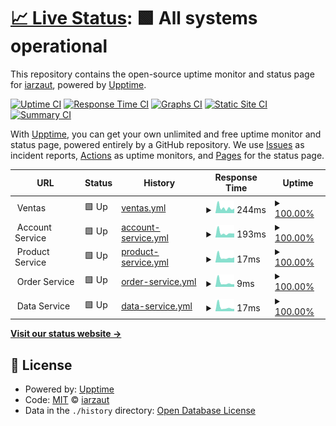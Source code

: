 # [📈 Live Status](https://iarzaut.github.io/sc-status): <!--live status--> **🟩 All systems operational**

This repository contains the open-source uptime monitor and status page for [iarzaut](https://iarzaut.github.io/sc-status), powered by [Upptime](https://github.com/upptime/upptime).

[![Uptime CI](https://github.com/iarzaut/sc-status/workflows/Uptime%20CI/badge.svg)](https://github.com/iarzaut/sc-status/actions?query=workflow%3A%22Uptime+CI%22)
[![Response Time CI](https://github.com/iarzaut/sc-status/workflows/Response%20Time%20CI/badge.svg)](https://github.com/iarzaut/sc-status/actions?query=workflow%3A%22Response+Time+CI%22)
[![Graphs CI](https://github.com/iarzaut/sc-status/workflows/Graphs%20CI/badge.svg)](https://github.com/iarzaut/sc-status/actions?query=workflow%3A%22Graphs+CI%22)
[![Static Site CI](https://github.com/iarzaut/sc-status/workflows/Static%20Site%20CI/badge.svg)](https://github.com/iarzaut/sc-status/actions?query=workflow%3A%22Static+Site+CI%22)
[![Summary CI](https://github.com/iarzaut/sc-status/workflows/Summary%20CI/badge.svg)](https://github.com/iarzaut/sc-status/actions?query=workflow%3A%22Summary+CI%22)

With [Upptime](https://upptime.js.org), you can get your own unlimited and free uptime monitor and status page, powered entirely by a GitHub repository. We use [Issues](https://github.com/iarzaut/sc-status/issues) as incident reports, [Actions](https://github.com/iarzaut/sc-status/actions) as uptime monitors, and [Pages](https://iarzaut.github.io/sc-status) for the status page.

<!--start: status pages-->
<!-- This summary is generated by Upptime (https://github.com/upptime/upptime) -->
<!-- Do not edit this manually, your changes will be overwritten -->
<!-- prettier-ignore -->
| URL | Status | History | Response Time | Uptime |
| --- | ------ | ------- | ------------- | ------ |
| <img alt="" src="https://favicons.githubusercontent.com/null" height="13"> Ventas | 🟩 Up | [ventas.yml](https://github.com/iarzaut/sc-status/commits/HEAD/history/ventas.yml) | <details><summary><img alt="Response time graph" src="./graphs/ventas/response-time-week.png" height="20"> 244ms</summary><br><a href="https://iarzaut.github.io/sc-status/history/ventas"><img alt="Response time 482" src="https://img.shields.io/endpoint?url=https%3A%2F%2Fraw.githubusercontent.com%2Fiarzaut%2Fsc-status%2FHEAD%2Fapi%2Fventas%2Fresponse-time.json"></a><br><a href="https://iarzaut.github.io/sc-status/history/ventas"><img alt="24-hour response time 146" src="https://img.shields.io/endpoint?url=https%3A%2F%2Fraw.githubusercontent.com%2Fiarzaut%2Fsc-status%2FHEAD%2Fapi%2Fventas%2Fresponse-time-day.json"></a><br><a href="https://iarzaut.github.io/sc-status/history/ventas"><img alt="7-day response time 244" src="https://img.shields.io/endpoint?url=https%3A%2F%2Fraw.githubusercontent.com%2Fiarzaut%2Fsc-status%2FHEAD%2Fapi%2Fventas%2Fresponse-time-week.json"></a><br><a href="https://iarzaut.github.io/sc-status/history/ventas"><img alt="30-day response time 482" src="https://img.shields.io/endpoint?url=https%3A%2F%2Fraw.githubusercontent.com%2Fiarzaut%2Fsc-status%2FHEAD%2Fapi%2Fventas%2Fresponse-time-month.json"></a><br><a href="https://iarzaut.github.io/sc-status/history/ventas"><img alt="1-year response time 482" src="https://img.shields.io/endpoint?url=https%3A%2F%2Fraw.githubusercontent.com%2Fiarzaut%2Fsc-status%2FHEAD%2Fapi%2Fventas%2Fresponse-time-year.json"></a></details> | <details><summary><a href="https://iarzaut.github.io/sc-status/history/ventas">100.00%</a></summary><a href="https://iarzaut.github.io/sc-status/history/ventas"><img alt="All-time uptime 100.00%" src="https://img.shields.io/endpoint?url=https%3A%2F%2Fraw.githubusercontent.com%2Fiarzaut%2Fsc-status%2FHEAD%2Fapi%2Fventas%2Fuptime.json"></a><br><a href="https://iarzaut.github.io/sc-status/history/ventas"><img alt="24-hour uptime 100.00%" src="https://img.shields.io/endpoint?url=https%3A%2F%2Fraw.githubusercontent.com%2Fiarzaut%2Fsc-status%2FHEAD%2Fapi%2Fventas%2Fuptime-day.json"></a><br><a href="https://iarzaut.github.io/sc-status/history/ventas"><img alt="7-day uptime 100.00%" src="https://img.shields.io/endpoint?url=https%3A%2F%2Fraw.githubusercontent.com%2Fiarzaut%2Fsc-status%2FHEAD%2Fapi%2Fventas%2Fuptime-week.json"></a><br><a href="https://iarzaut.github.io/sc-status/history/ventas"><img alt="30-day uptime 100.00%" src="https://img.shields.io/endpoint?url=https%3A%2F%2Fraw.githubusercontent.com%2Fiarzaut%2Fsc-status%2FHEAD%2Fapi%2Fventas%2Fuptime-month.json"></a><br><a href="https://iarzaut.github.io/sc-status/history/ventas"><img alt="1-year uptime 100.00%" src="https://img.shields.io/endpoint?url=https%3A%2F%2Fraw.githubusercontent.com%2Fiarzaut%2Fsc-status%2FHEAD%2Fapi%2Fventas%2Fuptime-year.json"></a></details>
| <img alt="" src="https://favicons.githubusercontent.com/null" height="13"> Account Service | 🟩 Up | [account-service.yml](https://github.com/iarzaut/sc-status/commits/HEAD/history/account-service.yml) | <details><summary><img alt="Response time graph" src="./graphs/account-service/response-time-week.png" height="20"> 193ms</summary><br><a href="https://iarzaut.github.io/sc-status/history/account-service"><img alt="Response time 327" src="https://img.shields.io/endpoint?url=https%3A%2F%2Fraw.githubusercontent.com%2Fiarzaut%2Fsc-status%2FHEAD%2Fapi%2Faccount-service%2Fresponse-time.json"></a><br><a href="https://iarzaut.github.io/sc-status/history/account-service"><img alt="24-hour response time 219" src="https://img.shields.io/endpoint?url=https%3A%2F%2Fraw.githubusercontent.com%2Fiarzaut%2Fsc-status%2FHEAD%2Fapi%2Faccount-service%2Fresponse-time-day.json"></a><br><a href="https://iarzaut.github.io/sc-status/history/account-service"><img alt="7-day response time 193" src="https://img.shields.io/endpoint?url=https%3A%2F%2Fraw.githubusercontent.com%2Fiarzaut%2Fsc-status%2FHEAD%2Fapi%2Faccount-service%2Fresponse-time-week.json"></a><br><a href="https://iarzaut.github.io/sc-status/history/account-service"><img alt="30-day response time 327" src="https://img.shields.io/endpoint?url=https%3A%2F%2Fraw.githubusercontent.com%2Fiarzaut%2Fsc-status%2FHEAD%2Fapi%2Faccount-service%2Fresponse-time-month.json"></a><br><a href="https://iarzaut.github.io/sc-status/history/account-service"><img alt="1-year response time 327" src="https://img.shields.io/endpoint?url=https%3A%2F%2Fraw.githubusercontent.com%2Fiarzaut%2Fsc-status%2FHEAD%2Fapi%2Faccount-service%2Fresponse-time-year.json"></a></details> | <details><summary><a href="https://iarzaut.github.io/sc-status/history/account-service">100.00%</a></summary><a href="https://iarzaut.github.io/sc-status/history/account-service"><img alt="All-time uptime 100.00%" src="https://img.shields.io/endpoint?url=https%3A%2F%2Fraw.githubusercontent.com%2Fiarzaut%2Fsc-status%2FHEAD%2Fapi%2Faccount-service%2Fuptime.json"></a><br><a href="https://iarzaut.github.io/sc-status/history/account-service"><img alt="24-hour uptime 100.00%" src="https://img.shields.io/endpoint?url=https%3A%2F%2Fraw.githubusercontent.com%2Fiarzaut%2Fsc-status%2FHEAD%2Fapi%2Faccount-service%2Fuptime-day.json"></a><br><a href="https://iarzaut.github.io/sc-status/history/account-service"><img alt="7-day uptime 100.00%" src="https://img.shields.io/endpoint?url=https%3A%2F%2Fraw.githubusercontent.com%2Fiarzaut%2Fsc-status%2FHEAD%2Fapi%2Faccount-service%2Fuptime-week.json"></a><br><a href="https://iarzaut.github.io/sc-status/history/account-service"><img alt="30-day uptime 100.00%" src="https://img.shields.io/endpoint?url=https%3A%2F%2Fraw.githubusercontent.com%2Fiarzaut%2Fsc-status%2FHEAD%2Fapi%2Faccount-service%2Fuptime-month.json"></a><br><a href="https://iarzaut.github.io/sc-status/history/account-service"><img alt="1-year uptime 100.00%" src="https://img.shields.io/endpoint?url=https%3A%2F%2Fraw.githubusercontent.com%2Fiarzaut%2Fsc-status%2FHEAD%2Fapi%2Faccount-service%2Fuptime-year.json"></a></details>
| <img alt="" src="https://favicons.githubusercontent.com/null" height="13"> Product Service | 🟩 Up | [product-service.yml](https://github.com/iarzaut/sc-status/commits/HEAD/history/product-service.yml) | <details><summary><img alt="Response time graph" src="./graphs/product-service/response-time-week.png" height="20"> 17ms</summary><br><a href="https://iarzaut.github.io/sc-status/history/product-service"><img alt="Response time 26" src="https://img.shields.io/endpoint?url=https%3A%2F%2Fraw.githubusercontent.com%2Fiarzaut%2Fsc-status%2FHEAD%2Fapi%2Fproduct-service%2Fresponse-time.json"></a><br><a href="https://iarzaut.github.io/sc-status/history/product-service"><img alt="24-hour response time 18" src="https://img.shields.io/endpoint?url=https%3A%2F%2Fraw.githubusercontent.com%2Fiarzaut%2Fsc-status%2FHEAD%2Fapi%2Fproduct-service%2Fresponse-time-day.json"></a><br><a href="https://iarzaut.github.io/sc-status/history/product-service"><img alt="7-day response time 17" src="https://img.shields.io/endpoint?url=https%3A%2F%2Fraw.githubusercontent.com%2Fiarzaut%2Fsc-status%2FHEAD%2Fapi%2Fproduct-service%2Fresponse-time-week.json"></a><br><a href="https://iarzaut.github.io/sc-status/history/product-service"><img alt="30-day response time 26" src="https://img.shields.io/endpoint?url=https%3A%2F%2Fraw.githubusercontent.com%2Fiarzaut%2Fsc-status%2FHEAD%2Fapi%2Fproduct-service%2Fresponse-time-month.json"></a><br><a href="https://iarzaut.github.io/sc-status/history/product-service"><img alt="1-year response time 26" src="https://img.shields.io/endpoint?url=https%3A%2F%2Fraw.githubusercontent.com%2Fiarzaut%2Fsc-status%2FHEAD%2Fapi%2Fproduct-service%2Fresponse-time-year.json"></a></details> | <details><summary><a href="https://iarzaut.github.io/sc-status/history/product-service">100.00%</a></summary><a href="https://iarzaut.github.io/sc-status/history/product-service"><img alt="All-time uptime 100.00%" src="https://img.shields.io/endpoint?url=https%3A%2F%2Fraw.githubusercontent.com%2Fiarzaut%2Fsc-status%2FHEAD%2Fapi%2Fproduct-service%2Fuptime.json"></a><br><a href="https://iarzaut.github.io/sc-status/history/product-service"><img alt="24-hour uptime 100.00%" src="https://img.shields.io/endpoint?url=https%3A%2F%2Fraw.githubusercontent.com%2Fiarzaut%2Fsc-status%2FHEAD%2Fapi%2Fproduct-service%2Fuptime-day.json"></a><br><a href="https://iarzaut.github.io/sc-status/history/product-service"><img alt="7-day uptime 100.00%" src="https://img.shields.io/endpoint?url=https%3A%2F%2Fraw.githubusercontent.com%2Fiarzaut%2Fsc-status%2FHEAD%2Fapi%2Fproduct-service%2Fuptime-week.json"></a><br><a href="https://iarzaut.github.io/sc-status/history/product-service"><img alt="30-day uptime 100.00%" src="https://img.shields.io/endpoint?url=https%3A%2F%2Fraw.githubusercontent.com%2Fiarzaut%2Fsc-status%2FHEAD%2Fapi%2Fproduct-service%2Fuptime-month.json"></a><br><a href="https://iarzaut.github.io/sc-status/history/product-service"><img alt="1-year uptime 100.00%" src="https://img.shields.io/endpoint?url=https%3A%2F%2Fraw.githubusercontent.com%2Fiarzaut%2Fsc-status%2FHEAD%2Fapi%2Fproduct-service%2Fuptime-year.json"></a></details>
| <img alt="" src="https://favicons.githubusercontent.com/null" height="13"> Order Service | 🟩 Up | [order-service.yml](https://github.com/iarzaut/sc-status/commits/HEAD/history/order-service.yml) | <details><summary><img alt="Response time graph" src="./graphs/order-service/response-time-week.png" height="20"> 9ms</summary><br><a href="https://iarzaut.github.io/sc-status/history/order-service"><img alt="Response time 20" src="https://img.shields.io/endpoint?url=https%3A%2F%2Fraw.githubusercontent.com%2Fiarzaut%2Fsc-status%2FHEAD%2Fapi%2Forder-service%2Fresponse-time.json"></a><br><a href="https://iarzaut.github.io/sc-status/history/order-service"><img alt="24-hour response time 8" src="https://img.shields.io/endpoint?url=https%3A%2F%2Fraw.githubusercontent.com%2Fiarzaut%2Fsc-status%2FHEAD%2Fapi%2Forder-service%2Fresponse-time-day.json"></a><br><a href="https://iarzaut.github.io/sc-status/history/order-service"><img alt="7-day response time 9" src="https://img.shields.io/endpoint?url=https%3A%2F%2Fraw.githubusercontent.com%2Fiarzaut%2Fsc-status%2FHEAD%2Fapi%2Forder-service%2Fresponse-time-week.json"></a><br><a href="https://iarzaut.github.io/sc-status/history/order-service"><img alt="30-day response time 20" src="https://img.shields.io/endpoint?url=https%3A%2F%2Fraw.githubusercontent.com%2Fiarzaut%2Fsc-status%2FHEAD%2Fapi%2Forder-service%2Fresponse-time-month.json"></a><br><a href="https://iarzaut.github.io/sc-status/history/order-service"><img alt="1-year response time 20" src="https://img.shields.io/endpoint?url=https%3A%2F%2Fraw.githubusercontent.com%2Fiarzaut%2Fsc-status%2FHEAD%2Fapi%2Forder-service%2Fresponse-time-year.json"></a></details> | <details><summary><a href="https://iarzaut.github.io/sc-status/history/order-service">100.00%</a></summary><a href="https://iarzaut.github.io/sc-status/history/order-service"><img alt="All-time uptime 100.00%" src="https://img.shields.io/endpoint?url=https%3A%2F%2Fraw.githubusercontent.com%2Fiarzaut%2Fsc-status%2FHEAD%2Fapi%2Forder-service%2Fuptime.json"></a><br><a href="https://iarzaut.github.io/sc-status/history/order-service"><img alt="24-hour uptime 100.00%" src="https://img.shields.io/endpoint?url=https%3A%2F%2Fraw.githubusercontent.com%2Fiarzaut%2Fsc-status%2FHEAD%2Fapi%2Forder-service%2Fuptime-day.json"></a><br><a href="https://iarzaut.github.io/sc-status/history/order-service"><img alt="7-day uptime 100.00%" src="https://img.shields.io/endpoint?url=https%3A%2F%2Fraw.githubusercontent.com%2Fiarzaut%2Fsc-status%2FHEAD%2Fapi%2Forder-service%2Fuptime-week.json"></a><br><a href="https://iarzaut.github.io/sc-status/history/order-service"><img alt="30-day uptime 100.00%" src="https://img.shields.io/endpoint?url=https%3A%2F%2Fraw.githubusercontent.com%2Fiarzaut%2Fsc-status%2FHEAD%2Fapi%2Forder-service%2Fuptime-month.json"></a><br><a href="https://iarzaut.github.io/sc-status/history/order-service"><img alt="1-year uptime 100.00%" src="https://img.shields.io/endpoint?url=https%3A%2F%2Fraw.githubusercontent.com%2Fiarzaut%2Fsc-status%2FHEAD%2Fapi%2Forder-service%2Fuptime-year.json"></a></details>
| <img alt="" src="https://favicons.githubusercontent.com/null" height="13"> Data Service | 🟩 Up | [data-service.yml](https://github.com/iarzaut/sc-status/commits/HEAD/history/data-service.yml) | <details><summary><img alt="Response time graph" src="./graphs/data-service/response-time-week.png" height="20"> 17ms</summary><br><a href="https://iarzaut.github.io/sc-status/history/data-service"><img alt="Response time 38" src="https://img.shields.io/endpoint?url=https%3A%2F%2Fraw.githubusercontent.com%2Fiarzaut%2Fsc-status%2FHEAD%2Fapi%2Fdata-service%2Fresponse-time.json"></a><br><a href="https://iarzaut.github.io/sc-status/history/data-service"><img alt="24-hour response time 15" src="https://img.shields.io/endpoint?url=https%3A%2F%2Fraw.githubusercontent.com%2Fiarzaut%2Fsc-status%2FHEAD%2Fapi%2Fdata-service%2Fresponse-time-day.json"></a><br><a href="https://iarzaut.github.io/sc-status/history/data-service"><img alt="7-day response time 17" src="https://img.shields.io/endpoint?url=https%3A%2F%2Fraw.githubusercontent.com%2Fiarzaut%2Fsc-status%2FHEAD%2Fapi%2Fdata-service%2Fresponse-time-week.json"></a><br><a href="https://iarzaut.github.io/sc-status/history/data-service"><img alt="30-day response time 38" src="https://img.shields.io/endpoint?url=https%3A%2F%2Fraw.githubusercontent.com%2Fiarzaut%2Fsc-status%2FHEAD%2Fapi%2Fdata-service%2Fresponse-time-month.json"></a><br><a href="https://iarzaut.github.io/sc-status/history/data-service"><img alt="1-year response time 38" src="https://img.shields.io/endpoint?url=https%3A%2F%2Fraw.githubusercontent.com%2Fiarzaut%2Fsc-status%2FHEAD%2Fapi%2Fdata-service%2Fresponse-time-year.json"></a></details> | <details><summary><a href="https://iarzaut.github.io/sc-status/history/data-service">100.00%</a></summary><a href="https://iarzaut.github.io/sc-status/history/data-service"><img alt="All-time uptime 100.00%" src="https://img.shields.io/endpoint?url=https%3A%2F%2Fraw.githubusercontent.com%2Fiarzaut%2Fsc-status%2FHEAD%2Fapi%2Fdata-service%2Fuptime.json"></a><br><a href="https://iarzaut.github.io/sc-status/history/data-service"><img alt="24-hour uptime 100.00%" src="https://img.shields.io/endpoint?url=https%3A%2F%2Fraw.githubusercontent.com%2Fiarzaut%2Fsc-status%2FHEAD%2Fapi%2Fdata-service%2Fuptime-day.json"></a><br><a href="https://iarzaut.github.io/sc-status/history/data-service"><img alt="7-day uptime 100.00%" src="https://img.shields.io/endpoint?url=https%3A%2F%2Fraw.githubusercontent.com%2Fiarzaut%2Fsc-status%2FHEAD%2Fapi%2Fdata-service%2Fuptime-week.json"></a><br><a href="https://iarzaut.github.io/sc-status/history/data-service"><img alt="30-day uptime 100.00%" src="https://img.shields.io/endpoint?url=https%3A%2F%2Fraw.githubusercontent.com%2Fiarzaut%2Fsc-status%2FHEAD%2Fapi%2Fdata-service%2Fuptime-month.json"></a><br><a href="https://iarzaut.github.io/sc-status/history/data-service"><img alt="1-year uptime 100.00%" src="https://img.shields.io/endpoint?url=https%3A%2F%2Fraw.githubusercontent.com%2Fiarzaut%2Fsc-status%2FHEAD%2Fapi%2Fdata-service%2Fuptime-year.json"></a></details>

<!--end: status pages-->

[**Visit our status website →**](https://iarzaut.github.io/sc-status)

## 📄 License

- Powered by: [Upptime](https://github.com/upptime/upptime)
- Code: [MIT](./LICENSE) © [iarzaut](https://iarzaut.github.io/sc-status)
- Data in the `./history` directory: [Open Database License](https://opendatacommons.org/licenses/odbl/1-0/)
